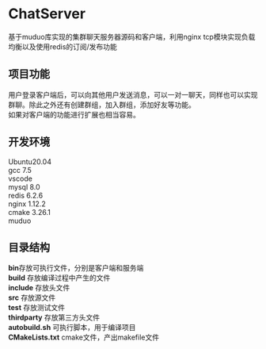 # ChatServer
基于muduo库实现的集群聊天服务器源码和客户端，利用nginx tcp模块实现负载均衡以及使用redis的订阅/发布功能
## 项目功能
用户登录客户端后，可以向其他用户发送消息，可以一对一聊天，同样也可以实现群聊。除此之外还有创建群组，加入群组，添加好友等功能。  
如果对客户端的功能进行扩展也相当容易。
## 开发环境
Ubuntu20.04  
gcc 7.5  
vscode  
mysql 8.0  
redis 6.2.6  
nginx 1.12.2  
cmake 3.26.1  
muduo  
## 目录结构
**bin**存放可执行文件，分别是客户端和服务端  
**build** 存放编译过程中产生的文件  
**include** 存放头文件  
**src** 存放源文件  
**test** 存放测试文件  
**thirdparty** 存放第三方头文件  
**autobuild.sh** 可执行脚本，用于编译项目  
**CMakeLists.txt** cmake文件，产出makefile文件  

